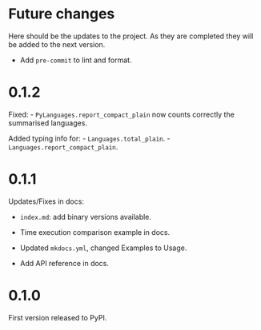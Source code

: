 # Future changes

Here should be the updates to the project. As they are completed they will be added to the next version.

- Add `pre-commit` to lint and format.

# 0.1.2

Fixed:
    - `PyLanguages.report_compact_plain` now counts correctly the
    summarised languages.


Added typing info for:
    - `Languages.total_plain`.
    - `Languages.report_compact_plain`.

# 0.1.1

Updates/Fixes in docs:

- `index.md`: add binary versions available.

- Time execution comparison example in docs.

- Updated `mkdocs.yml`, changed Examples to Usage.

- Add API reference in docs.

# 0.1.0

First version released to PyPI.
